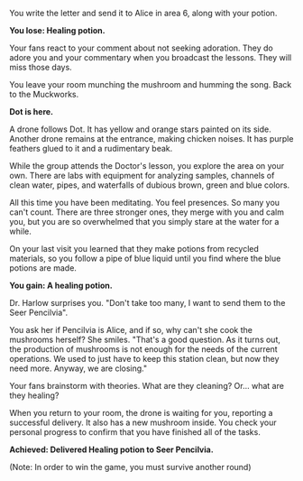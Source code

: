 You write the letter and send it to Alice in area 6, along with your potion. 

**You lose: Healing potion.**

Your fans react to your comment about not seeking adoration. They do adore you and your commentary when you broadcast the lessons. They will miss those days.

You leave your room munching the mushroom and humming the song. Back to the Muckworks.

**Dot is here.**

A drone follows Dot. It has yellow and orange stars painted on its side. Another drone remains at the entrance, making chicken noises. It has purple feathers glued to it and a rudimentary beak.

While the group attends the Doctor's lesson, you explore the area on your own. There are labs with equipment for analyzing samples, channels of clean water, pipes, and waterfalls of dubious brown, green and blue colors.

All this time you have been meditating. You feel presences. So many you can't count. There are three stronger ones, they merge with you and calm you, but you are so overwhelmed that you simply stare at the water for a while.

On your last visit you learned that they make potions from recycled materials, so you follow a pipe of blue liquid until you find where the blue potions are made.

**You gain: A healing potion.**

Dr. Harlow surprises you. "Don't take too many, I want to send them to the Seer Pencilvia". 

You ask her if Pencilvia is Alice, and if so, why can't she cook the mushrooms herself? She smiles. "That's a good question. As it turns out, the production of mushrooms is not enough for the needs of the current operations. We used to just have to keep this station clean, but now they need more. Anyway, we are closing."

Your fans brainstorm with theories. What are they cleaning? Or... what are they healing?

When you return to your room, the drone is waiting for you, reporting a successful delivery. It also has a new mushroom inside. You check your personal progress to confirm that you have finished all of the tasks.

**Achieved: Delivered Healing potion to Seer Pencilvia.**

(Note: In order to win the game, you must survive another round)
